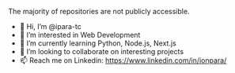 The majority of repositories are not publicly accessible.

- 👋 Hi, I’m @ipara-tc
- 👀 I’m interested in Web Development
- 🌱 I’m currently learning Python, Node.js, Next.js
- 💞️ I’m looking to collaborate on interesting projects
- 📫 Reach me on Linkedin: https://www.linkedin.com/in/ionpara/
